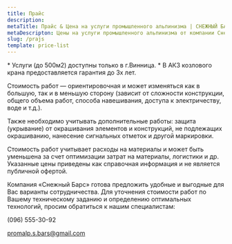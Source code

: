 ```yaml
---
title: Прайс 
description:
metaTitle: Прайс & Цена на услуги промышленного альпинизма | СНЕЖНЫЙ БАРС
metaDescripton: Цены на услуги промышленного альпинизма от компании Снежный Барс Вас приятно удивлят. Для заказа звоните ☎+38 (096) 555-30-92
slug: /prajs
template: price-list
---
```

\* Услуги (до 500м2) доступны только в г.Винница.
\* В АКЗ козлового крана предоставляется гарантия до 3х лет.

Стоимость работ — ориентировочная и может изменяться как в большую, так и в меньшую сторону (зависит от сложности конструкции, общего объема работ, способа навешивания, доступа к электричеству, воде и т.д.). 

Также необходимо учитывать дополнительные работы: защита (укрывание) от окрашивания элементов и конструкций, не подлежащих окрашиванию, нанесение сигнальных отметок и другой маркировки.

Стоимость работ учитывает расходы на материалы и может быть уменьшена за счет оптимизации затрат на материалы, логистики и др. Указанные цены приведены как справочная информация и не является публичной офертой.

Компания «Снежный Барс» готова предложить удобные и выгодные для Вас варианты сотрудничества. Для уточнения стоимости работ по Вашему техническому заданию и определению оптимальных технологий, просим обратиться к нашим специалистам:

(096) 555-30-92

promalp.s.bars@gmail.com
